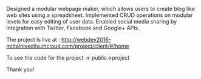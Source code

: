 Designed a modular webpage maker, which allows users to create blog like web sites using a spreadsheet.
Implemented CRUD operations on modular levels for easy editing of user data.
Enabled social media sharing by integration with Twitter, Facebook and Google+ APIs.

The project is live at : 
http://webdev2016-mittalnivedita.rhcloud.com/project/client/#/home

To see the code for the project -> public->project

Thank you!
